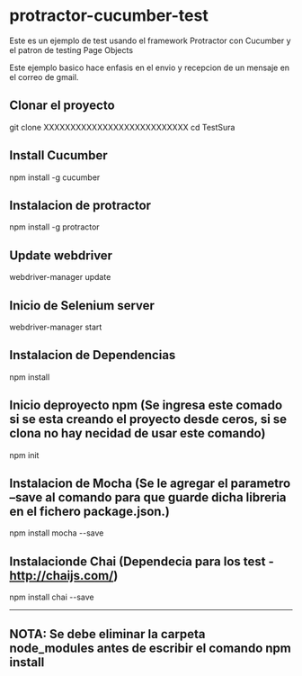 # protractor-cucumber-test

Este es un ejemplo de test usando el framework Protractor con Cucumber y el patron de testing Page Objects

Este ejemplo basico hace enfasis en el envio y recepcion de un mensaje en el correo de gmail.

## Clonar el proyecto

git clone XXXXXXXXXXXXXXXXXXXXXXXXXXX
cd TestSura

## Install Cucumber

npm install -g cucumber

## Instalacion de protractor

npm install -g protractor

## Update webdriver

webdriver-manager update

## Inicio de Selenium server

webdriver-manager start

## Instalacion de Dependencias

npm install

## Inicio deproyecto npm (Se ingresa este comado si se esta creando el proyecto desde ceros, si se clona no hay necidad de usar este comando)

npm init

## Instalacion de Mocha (Se le agregar el parametro –save al comando para que guarde dicha libreria en el fichero package.json.)

npm install mocha --save

## Instalacionde Chai (Dependecia para los test - http://chaijs.com/)

npm install chai --save

----
## NOTA: Se debe eliminar la carpeta node_modules antes de escribir el comando npm install
